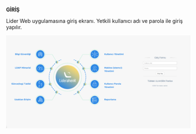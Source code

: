 **GİRİŞ**

Lider Web uygulamasına giriş ekranı. Yetkili kullanıcı adı ve parola ile giriş yapılır.

![Paket_Kur_Veya_Kaldır](../liderv2/giris.png)